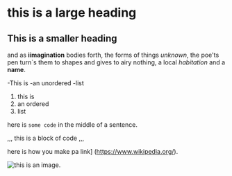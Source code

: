 # this is a large heading

## This is a smaller heading

and as **iimagination** bodies forth, the forms of things *unknown*, the poe'ts pen turn`s them to shapes and gives to airy nothing,
a local *habitation* and a **name**.

-This is
-an unordered
-list

1. this is
2. an ordered
3. list

here is `some code` in the middle of a sentence.

,,,
this is
a block
of code
,,,

here is how you make pa link] (https://www.wikipedia.org/).

![this is an image.](https://github.com/yihui/xarigan/releases/download/v0.0.2/karl-moustache.jpg)

